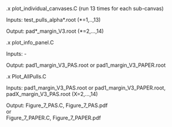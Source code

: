 .x plot_individual_canvases.C (run 13 times for each sub-canvas)

Inputs: test_pulls_alpha*.root (*=1,..,13)

Output: pad*_margin_V3.root (*=2,...,14)

.x plot_info_panel.C

Inputs: -

Output: pad1_margin_V3_PAS.root or pad1_margin_V3_PAPER.root

.x Plot_AllPulls.C

Inputs: pad1_margin_V3_PAS.root or pad1_margin_V3_PAPER.root, padX_margin_V3_PAS.root (X=2,...,14)

Output: Figure_7_PAS.C, Figure_7_PAS.pdf \
        or \
        Figure_7_PAPER.C, Figure_7_PAPER.pdf

